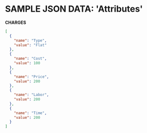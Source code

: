 # SAMPLE JSON DATA: 'Attributes'




**CHARGES**
```JSON 
[
  {
    "name": "Type",
    "value": "Flat"
  },
  {
    "name": "Cost",
    "value": 100
  },
  {
    "name": "Price",
    "value": 200
  },
  {
    "name": "Labor",
    "value": 200
  },
  {
    "name": "Time",
    "value": 200
  }
]
```